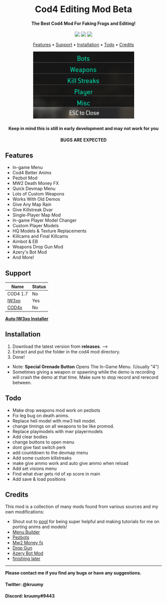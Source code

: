 <h1 align="center">
  <br>
  Cod4 Editing Mod Beta
  <br>
</h1>

<h4 align="center">The Best Cod4 Mod For Faking Frags and Editing</a>!</h4>
<div align="center">
  <a href="https://github.com/kruumy/cod4-editing-mod/releases"><img src="https://img.shields.io/github/v/release/kruumy/cod4-editing-mod?label=Latest%20version&style=flat-square"></a>
  <a href="https://github.com/kruumy/cod4-editing-mod/releases""><img src="https://img.shields.io/github/downloads/kruumy/cod4-editing-mod/total"></a>
  <a href="https://paypal.me/JPauls281"><img src="https://img.shields.io/badge/Donate-Paypal-orange?style=flat-square"></a>
</div>
<p align="center">
  <a href="#features">Features</a> •
  <a href="#support">Support</a> •
  <a href="#installation">Installation</a> •
  <a href="#todo">Todo</a> •
  <a href="#credits">Credits</a>
</p>
<div align="center">
  <a href="https://github.com/kruumy/cod4-editing-mod">
    <img src="preview.png" alt="Preivew" width="325" height="215">
  </a>
</div>
<h4 align="center">Keep in mind this is still in early development and may not work for you</a></h4>
<h4 align="center">BUGS ARE EXPECTED</a></h4>

## Features

* In-game Menu
* Cod4 Better Anims
* Pezbot Mod
* MW2 Death Money FX 
* Quick Devmap Menu
* Lots of Custom Weapons
* Works With Old Demos
* Give Any Map Rain
* Give Killstreak Dvar
* Single-Player Map Mod
* In-game Player Model Changer 
* Custom Player Models
* HQ Models & Texture Replacements
* Killcams and Final Killcams
* Aimbot & EB
* Weapons Drop Gun Mod
* Azery's Bot Mod
* And More!

## Support

| Name | Status |
| --- | --- |
| COD4 1.7 | No |
| [IW3xo](https://github.com/xoxor4d/iw3xo-dev) | Yes |
| [COD4x](https://cod4x.me/) | No |

**[Auto IW3xo Installer](https://github.com/kruumy/iw3xo-one-click-installer)**

## Installation

1. Download the latest version from **releases**. -->
2. Extract and put the folder in the cod4 mod directory.
3. Done!

* Note: **Special Grenade Button** Opens The In-Game Menu. (Usually "4")
* Sometimes giving a weapon or spawning while the demo is recording will crash the demo at that time. Make sure to stop record and rerecord between.

## Todo

* Make drop weapons mod work on pezbots
* Fix leg bug on death anims.
* Replace heli model with mw3 heli model.
* change timings on all weapons to be like promod.
* Replace playmodels with mwr playermodels
* Add clear bodies
* change buttons to open menu
* dont give fast switch perk
* add countdown to the devmap menu
* Add some custom killstreaks
* make give ammo work and auto give ammo when reload
* Add set visions menu
* Find what dvar gets rid of xp score in main
* Add save & load positions

## Credits

This mod is a collection of many mods found from various sources and my own modifications:

- Shout out to [pool](https://twitter.com/imopool718?s=21&t=q9WWY5n9WnWUmxNF_LifiQ) for being super helpful and making tutorials for me on porting anims and models!
- [Menu Builder](link)
- [Pezbots](link)
- [Mw2 Money fx](link)
- [Drop Gun](link)
- [Azery Bot Mod](link)
- [finishing later](link)

---

**Please contact me if you find any bugs or have any suggestions.**
#### Twitter: @kruumy
#### Discord: kruumy#9443


